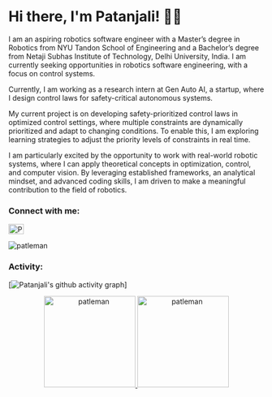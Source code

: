 # Hi there, I'm Patanjali! :man_technologist:
I am an aspiring robotics software engineer with a Master’s degree in Robotics from NYU Tandon School of Engineering and a Bachelor’s degree from Netaji Subhas Institute of Technology, Delhi University, India. I am currently seeking opportunities in robotics software engineering, with a focus on control systems.

Currently, I am working as a research intern at Gen Auto AI, a startup, where I design control laws for safety-critical autonomous systems.


My current project is on developing safety-prioritized control laws in optimized control settings, where multiple constraints are dynamically prioritized and adapt to changing conditions. To enable this, I am exploring learning strategies to adjust the priority levels of constraints in real time.

I am particularly excited by the opportunity to work with real-world robotic systems, where I can apply theoretical concepts in optimization, control, and computer vision. By leveraging established frameworks, an analytical mindset, and advanced coding skills, I am driven to make a meaningful contribution to the field of robotics.

<h3 align="left">Connect with me:</h3>
<p align="left">
  <a href="https://www.linkedin.com/in/patanjali-maithani/" target="_blank">
    <img src="https://i.sstatic.net/gVE0j.png" alt="Patanjali_Maithani" height="20" width="30" />
  </a>
</p>
<p align="left">
  <img src="https://komarev.com/ghpvc/?username=patleman&label=Profile%20views&color=0e75b6&style=flat" alt="patleman" />
</p>
<!-- <p>
  <a href="https://www.linkedin.com/[removed]" rel="nofollow noreferrer">
    <img src="https://i.sstatic.net/gVE0j.png" alt="linkedin"> LinkedIn
  </a> 
</p -->

<h3 align="left">Activity:</h3>

[![Patanjali's github activity graph](https://github-readme-activity-graph.vercel.app/graph?username=patleman&bg_color=100f0f&color=4c5e9e&line=4c569e&point=403e41&area=true&hide_border=true)]
<div align="center">
  <a href="https://github.com/patleman">
    <img height="180em" src="https://github-readme-stats.vercel.app/api/top-langs?username=patleman&show_icons=true&locale=en&layout=compact&theme=tokyonight" alt="patleman"/>
    <img height="180em" src="https://github-readme-stats.vercel.app/api?username=patleman&show_icons=true&locale=en&layout=compact&theme=tokyonight" alt="patleman"/>
  </a>
</div>


